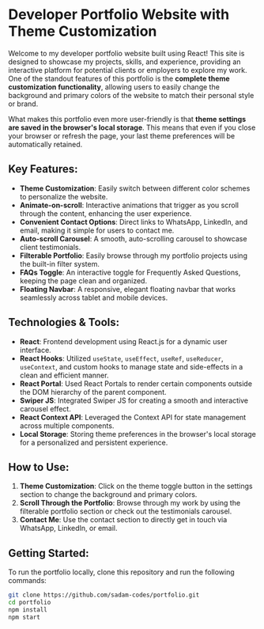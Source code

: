 # Developer Portfolio Website with Theme Customization

Welcome to my developer portfolio website built using React! This site is designed to showcase my projects, skills, and experience, providing an interactive platform for potential clients or employers to explore my work. One of the standout features of this portfolio is the **complete theme customization functionality**, allowing users to easily change the background and primary colors of the website to match their personal style or brand.

What makes this portfolio even more user-friendly is that **theme settings are saved in the browser's local storage**. This means that even if you close your browser or refresh the page, your last theme preferences will be automatically retained.

## Key Features:
- **Theme Customization**: Easily switch between different color schemes to personalize the website.
- **Animate-on-scroll**: Interactive animations that trigger as you scroll through the content, enhancing the user experience.
- **Convenient Contact Options**: Direct links to WhatsApp, LinkedIn, and email, making it simple for users to contact me.
- **Auto-scroll Carousel**: A smooth, auto-scrolling carousel to showcase client testimonials.
- **Filterable Portfolio**: Easily browse through my portfolio projects using the built-in filter system.
- **FAQs Toggle**: An interactive toggle for Frequently Asked Questions, keeping the page clean and organized.
- **Floating Navbar**: A responsive, elegant floating navbar that works seamlessly across tablet and mobile devices.

## Technologies & Tools:
- **React**: Frontend development using React.js for a dynamic user interface.
- **React Hooks**: Utilized `useState`, `useEffect`, `useRef`, `useReducer`, `useContext`, and custom hooks to manage state and side-effects in a clean and efficient manner.
- **React Portal**: Used React Portals to render certain components outside the DOM hierarchy of the parent component.
- **Swiper JS**: Integrated Swiper JS for creating a smooth and interactive carousel effect.
- **React Context API**: Leveraged the Context API for state management across multiple components.
- **Local Storage**: Storing theme preferences in the browser's local storage for a personalized and persistent experience.

## How to Use:
1. **Theme Customization**: Click on the theme toggle button in the settings section to change the background and primary colors.
2. **Scroll Through the Portfolio**: Browse through my work by using the filterable portfolio section or check out the testimonials carousel.
3. **Contact Me**: Use the contact section to directly get in touch via WhatsApp, LinkedIn, or email.

## Getting Started:
To run the portfolio locally, clone this repository and run the following commands:

```bash
git clone https://github.com/sadam-codes/portfolio.git
cd portfolio
npm install
npm start
